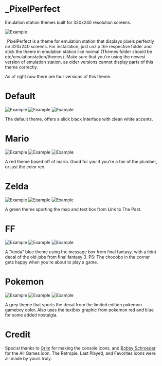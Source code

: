 # _PixelPerfect
Emulation station themes built for 320x240 resolution screens.

![Example](/Examples/Default1.png "Default System View")

_PixelPerfect is a theme for emulation station that displays pixels perfectly on 320x240 screens. For installation, just unzip the respective folder and stick the theme in emulation station like normal (Themes folder should be etc/emulationstation/themes). Make sure that you're using the newest version of emulation station, as older versions cannot display parts of this theme correctly.

As of right now there are four versions of this theme.

# Default

![Example](/Examples/Default1.png "Default System View")
![Example](/Examples/Default6.png "Default Detailed View")
![Example](/Examples/Default7.png "Default Basic View")

The default theme, offers a slick black interface with clean white accents.


# Mario

![Example](/Examples/Mario1.png "Mario System View")
![Example](/Examples/Mario2.png "Mario Detailed View")
![Example](/Examples/Mario3.png "Mario Basic View")

A red theme based off of mario. Good for you if you're a fan of the plumber, or just the color red.

# Zelda

![Example](/Examples/Zelda1.png "Zelda System View")
![Example](/Examples/Zelda2.png "Zelda Detailed View")
![Example](/Examples/Zelda3.png "Zelda Basic View")

A green theme sporting the map and text box from Link to The Past.

# FF

![Example](/Examples/FF1.png "FF System View")
![Example](/Examples/FF2.png "FF Detailed View")
![Example](/Examples/FF3.png "FF Basic View")

A "kinda" blue theme using the message box from final fantasy, with a feint decal of the old jobs from final fantasy 3. PS: The chocobo in the corner gets happy when you're about to play a game.

# Pokemon

![Example](/Examples/Pokemon1.png "Pokemon System View")
![Example](/Examples/Pokemon2.png "Pokemon Basic View")
![Example](/Examples/Pokemon3.png "Pokemon Detailed View")

A grey theme that sports the decal from the limited edition pokemon gameboy color. Also uses the textbox graphic from pokemon red and blue for some added nostalgia.

# Credit
Special thanks to [Grim](http://spritedatabase.net/forums/viewtopic.php?f=4&t=1265) for making the console icons, and [Bobby Schroeder](https://twitter.com/ponettplus/status/686787784930160640) for the All Games icon. The Retropie, Last Played, and Favorites icons were all made by yours truly.

